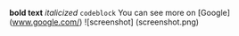 **bold text**
*italicized* 
```codeblock```
You can see more on [Google] (www.google.com/)
![screenshot] (screenshot.png)
